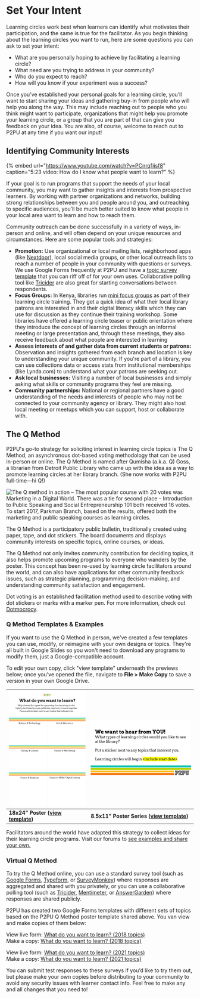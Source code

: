 # Set Your Intent

Learning circles work best when learners can identify what motivates their participation, and the same is true for the facilitator. As you begin thinking about the learning circles you want to run, here are some questions you can ask to set your intent:

* What are you personally hoping to achieve by facilitating a learning circle?
* What need are you trying to address in your community?
* Who do you expect to reach?
* How will you know if your experiment was a success?

Once you’ve established your personal goals for a learning circle, you’ll want to start sharing your ideas and gathering buy-in from people who will help you along the way. This may include reaching out to people who you think might want to participate, organizations that might help you promote your learning circle, or a group that you are part of that can give you feedback on your idea. You are also, of course, welcome to reach out to P2PU at any time if you want our input! 

## **Identifying Community Interests**

{% embed url="https://www.youtube.com/watch?v=PCnrq1iisf8" caption="5:23 video: How do I know what people want to learn?" %}

If your goal is to run programs that support the needs of your local community, you may want to gather insights and interests from prospective learners. By working with partner organizations and networks, building strong relationships between you and people around you, and outreaching to specific audiences, you’ll be much better suited to know what people in your local area want to learn and how to reach them.

Community outreach can be done successfully in a variety of ways, in-person and online, and will often depend on your unique resources and circumstances. Here are some popular tools and strategies:

* **Promotion:** Use organizational or local mailing lists, neighborhood apps \(like [Nextdoor](https://nextdoor.com/)\), local social media groups, or other local outreach lists to reach a number of people in your community with questions or surveys. We use Google Forms frequently at P2PU and have a [topic survey template](https://docs.google.com/forms/d/e/1FAIpQLSe5TByw6oXOFz3EluzEiZ_aA6BdWKQg0oBGSjWPW1XgkSMVbA/viewform?usp=sf_link)  that you can riff off of for your own uses. Collaborative polling tool like [Tricider](https://www.tricider.com/) are also great for starting conversations between respondents. 
* **Focus Groups:** In Kenya, libraries run [mini focus groups](https://community.p2pu.org/t/library-patron-focus-group/3129) as part of their learning circle training. They get a quick idea of what their local library patrons are interested in and their digital literacy skills which they can use for discussion as they continue their training workshop. Some libraries have offered a learning circle teaser or public orientation where they introduce the concept of learning circles through an informal meeting or large presentation and, through these meetings, they also receive feedback about what people are interested in learning
* **Assess interests of and gather data from current students or patrons:** Observation and insights gathered from each branch and location is key to understanding your unique community. If you're part of a library, you can use collections data or access stats from institutional memberships \(like Lynda.com\) to understand what your patrons are seeking out.
* **Ask local businesses:** Visiting a number of local businesses and simply asking what skills or community programs they feel are missing.
* **Community partnerships:** National or regional partners have a good understanding of the needs and interests of people who may not be connected to your community agency or library. They might also host local meeting or meetups which you can support, host or collaborate with. 

## The Q Method

P2PU's go-to strategy for soliciting interest in learning circle topics is The Q Method, an asynchronous dot-based voting methodology that can be used in-person or online. The Q Method is named after Qumisha \(a.k.a. Q\) Goss, a librarian from Detroit Public Library who came up with the idea as a way to promote learning circles at her library branch. \(She now works with P2PU full-time—hi Q!\)

![The Q method in action &#x2013;&#xA0;The most popular course with 20 votes was Marketing in a Digital World. There was a tie for second place &#x2013; Introduction to Public Speaking and Social Entrepreneurship 101 both received 16 votes. To start 2017, Parkman Branch, based on the results, offered both the marketing and public speaking courses as learning circles.](https://community.p2pu.org/uploads/default/original/1X/833de6b1554b25041b78c207017c36fdbf316714.jpg)

The Q Method is a participatory public bulletin, traditionally created using paper, tape, and dot stickers. The board documents and displays community interests on specific topics, online courses, or ideas. 

The Q Method not only invites community contribution for deciding topics, it also helps promote upcoming programs to everyone who wanders by the poster.  This concept has been re-used by learning circle facilitators around the world, and can also have applications for other community feedback issues, such as strategic planning, programming decision-making, and understanding community satisfaction and engagement.

Dot voting is an established facilitation method used to describe voting with dot stickers or marks with a marker pen. For more information, check out [Dotmocrocy](https://dotmocracy.org/). 

### Q Method Templates & Examples

If you want to use the Q Method in person, we've created a few templates you can use, modify, or reimagine with your own designs or topics. They're all built in Google Slides so you won't need to download any programs to modify them, just a Google-compatible account. 

To edit your own copy, click "view template" underneath the previews below; once you've opened the file, navigate to **File &gt; Make Copy** to save a version in your own Google Drive.

<table>
  <thead>
    <tr>
      <th style="text-align:left">
        <img src="../../.gitbook/assets/q-method-poster.jpg" alt/>
      </th>
      <th style="text-align:left">
        <p></p>
        <p>
          <img src="../../.gitbook/assets/q-method-template.jpg" alt/>
        </p>
      </th>
    </tr>
  </thead>
  <tbody>
    <tr>
      <td style="text-align:left"><b>18x24&quot; Poster (</b><a href="https://docs.google.com/presentation/d/1cZGxxRuC83qkD95dt1-mZ1vALDUxgup4C-tp9W-D3yI/edit#slide=id.gd36be7eca8_0_0"><b>view template</b></a><b>)</b>
      </td>
      <td style="text-align:left"><b>8.5x11&quot; Poster Series (</b><a href="https://docs.google.com/presentation/d/1UgIZQa0LQxJihHXadUk-71pURHRe3WjBjXhLmD5iYG4/edit#slide=id.p"><b>view template</b></a><b>)</b> 
      </td>
    </tr>
  </tbody>
</table>

Facilitators around the world have adapted this strategy to collect ideas for their learning circle programs. Visit our forums to [see examples and share your own.](https://community.p2pu.org/t/q-method-for-documenting-community-interests/2699/3)

### Virtual Q Method

To try the Q Method online, you can use a standard survey tool \(such as [Google Forms](https://www.google.com/forms/about/), [Typeform](https://www.typeform.com/), or [SurveyMonkey](https://www.surveymonkey.com/)\) where responses are aggregated and shared with you privately, or you can use a collaborative polling tool \(such as [Tricider](https://www.tricider.com/), [Mentimeter](https://www.mentimeter.com/), or [AnswerGarden](https://answergarden.ch/)\) where responses are shared publicly.

P2PU has created two Google Forms templates with different sets of topics based on the P2PU Q Method poster template shared above. You van view and make copies of them below:

View live form: [What do you want to learn? \(2018 topics\)](https://docs.google.com/forms/d/e/1FAIpQLSfVuVIcZqo758boUO0Crvz3J_2rq7pNCKwExTVA4natdt9oAA/viewform)  
Make a copy: [What do you want to learn? \(2018 topics\)](https://docs.google.com/forms/u/2/d/1mUnjGmm3YE8q4xkE3RAFKAcMgBi8QNX3DCrxrt_UXQA/copy)

View live form: [What do you want to learn? \(2021 topics\)](https://docs.google.com/forms/d/e/1FAIpQLSc3zmA-BR0hzRFLTc5WgNaYQ-teekxkvbe588bthVKb6fGLig/viewform)  
Make a copy: [What do you want to learn? \(2021 topics\)](https://docs.google.com/forms/u/2/d/1GLt_Y-lPJ4bHVZ4RUFPZI7IaN0bkBe9w_Vo0JGoSPGs/copy)

You can submit test responses to these surveys if you’d like to try them out, but please make your own copies before distributing to your community to avoid any security issues with learner contact info. Feel free to make any and all changes that you need to!

